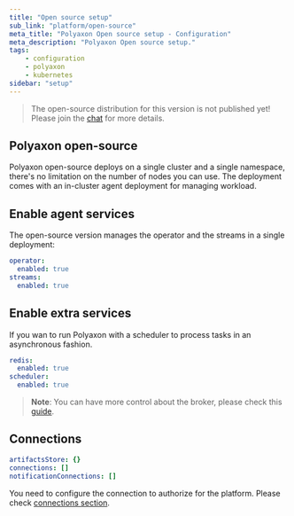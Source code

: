 ```yaml
---
title: "Open source setup"
sub_link: "platform/open-source"
meta_title: "Polyaxon Open source setup - Configuration"
meta_description: "Polyaxon Open source setup."
tags:
    - configuration
    - polyaxon
    - kubernetes
sidebar: "setup"
---
```


<blockquote class="warning">
The open-source distribution for this version is not published yet! Please join the <a href="/slack/">chat</a> for more details.
</blockquote>

## Polyaxon open-source

Polyaxon open-source deploys on a single cluster and a single namespace, there's no limitation on the number of nodes you can use.
The deployment comes with an in-cluster agent deployment for managing workload.

## Enable agent services

The open-source version manages the operator and the streams in a single deployment:

```yaml
operator:
  enabled: true
streams:
  enabled: true
```

## Enable extra services

If you wan to run Polyaxon with a scheduler to process tasks in an asynchronous fashion.

```yaml
redis:
  enabled: true
scheduler:
  enabled: true
```

> **Note**: You can have more control about the broker, please check this [guide](/docs/setup/platform/broker/).

## Connections

```yaml
artifactsStore: {}
connections: []
notificationConnections: []
```

You need to configure the connection to authorize for the platform. Please check [connections section](/docs/setup/connections/).
